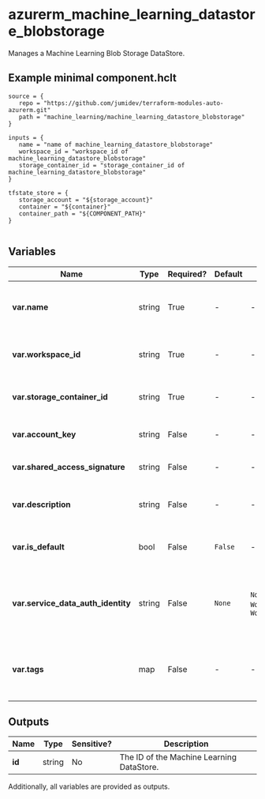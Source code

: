 # azurerm_machine_learning_datastore_blobstorage

Manages a Machine Learning Blob Storage DataStore.

## Example minimal component.hclt

```hcl
source = {
   repo = "https://github.com/jumidev/terraform-modules-auto-azurerm.git" 
   path = "machine_learning/machine_learning_datastore_blobstorage" 
}

inputs = {
   name = "name of machine_learning_datastore_blobstorage" 
   workspace_id = "workspace_id of machine_learning_datastore_blobstorage" 
   storage_container_id = "storage_container_id of machine_learning_datastore_blobstorage" 
}

tfstate_store = {
   storage_account = "${storage_account}" 
   container = "${container}" 
   container_path = "${COMPONENT_PATH}" 
}


```

## Variables

| Name | Type | Required? |  Default  |  possible values |  Description |
| ---- | ---- | --------- |  ----------- | ----------- | ----------- |
| **var.name** | string | True | -  |  -  |  The name of the Machine Learning DataStore. Changing this forces a new Machine Learning DataStore to be created. | 
| **var.workspace_id** | string | True | -  |  -  |  The ID of the Machine Learning Workspace. Changing this forces a new Machine Learning DataStore to be created. | 
| **var.storage_container_id** | string | True | -  |  -  |  The ID of the Storage Account Container. Changing this forces a new Machine Learning DataStore to be created. | 
| **var.account_key** | string | False | -  |  -  |  The access key of the Storage Account. Conflicts with `shared_access_signature`. | 
| **var.shared_access_signature** | string | False | -  |  -  |  The Shared Access Signature of the Storage Account. Conflicts with `account_key`. | 
| **var.description** | string | False | -  |  -  |  Text used to describe the asset. Changing this forces a new Machine Learning DataStore to be created. | 
| **var.is_default** | bool | False | `False`  |  -  |  Specifies whether this Machines Learning DataStore is the default for the Workspace. Defaults to `false`. | 
| **var.service_data_auth_identity** | string | False | `None`  |  `None`, `WorkspaceSystemAssignedIdentity`, `WorkspaceUserAssignedIdentity`  |  Specifies which identity to use when retrieving data from the specified source. Defaults to `None`. Possible values are `None`, `WorkspaceSystemAssignedIdentity` and `WorkspaceUserAssignedIdentity`. | 
| **var.tags** | map | False | -  |  -  |  A mapping of tags which should be assigned to the Machine Learning DataStore. Changing this forces a new Machine Learning DataStore to be created. | 



## Outputs

| Name | Type | Sensitive? | Description |
| ---- | ---- | --------- | --------- |
| **id** | string | No  | The ID of the Machine Learning DataStore. | 

Additionally, all variables are provided as outputs.

